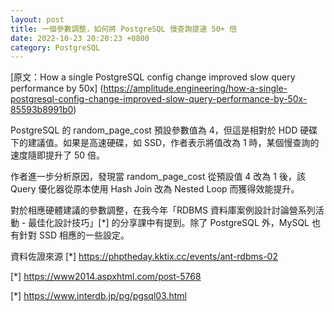 ```yaml
---
layout: post
title: 一個參數調整，如何將 PostgreSQL 慢查詢提速 50+ 倍
date: 2022-10-23 20:20:23 +0800
category: PostgreSQL
---
```


[原文：How a single PostgreSQL config change improved slow query performance by 50x]
(https://amplitude.engineering/how-a-single-postgresql-config-change-improved-slow-query-performance-by-50x-85593b8991b0)

PostgreSQL 的 random_page_cost 預設參數值為 4，但這是相對於 HDD 硬碟下的建議值。如果是高速硬碟，如 SSD，作者表示將值改為 1 時，某個慢查詢的速度隨即提升了 50 倍。

作者進一步分析原因，發現當 random_page_cost 從預設值 4 改為 1 後，該 Query 優化器從原本使用 Hash Join 改為 Nested Loop 而獲得效能提升。

對於相應硬體建議的參數調整，在我今年「RDBMS 資料庫案例設計討論營系列活動 - 最佳化設計技巧」[*] 的分享課中有提到。除了 PostgreSQL 外，MySQL 也有針對 SSD 相應的一些設定。

資料佐證來源
[*] https://phptheday.kktix.cc/events/ant-rdbms-02

[*] https://www2014.aspxhtml.com/post-5768

[*] https://www.interdb.jp/pg/pgsql03.html